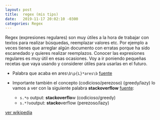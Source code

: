 ```yaml
---
layout: post
title:  regex (mis tips)
date:   2019-11-17 20:02:10 -0300
categories: Regex
---
```

Regex (expresiones regulares) son muy útiles a la hora de trabajar con textos para realizar búsquedas, reemplazar valores etc. Por ejemplo a veces tienes que arreglar algún documento con erratas porque ha sido escanedado y quieres realizar reemplazos. Conocer las expresiones regulares es muy útil en esas ocasiones. Voy a ir poniendo pequeñas recetas que vaya usando y considerer útiles para usarlas en el futuro.

- Palabra que acaba en ares`\b\p{L}*ares\b` [fuente](https://stackoverflow.com/questions/2254749/regex-match-word-that-ends-with-id)
- Importante también el concepto (codicioso/perezoso) (greedy/lazy) lo vamos a ver con la siguiente palabra **stackoverflow** [fuente](https://stackoverflow.com/questions/2301285/what-do-lazy-and-greedy-mean-in-the-context-of-regular-expressions):

	- `s.*o` output: **stackoverflo**w (codicioso/greedy)
	- `s.*?o`output: **stacko**verflow (perezoso/lazy)

[ver wikipedia](https://es.wikipedia.org/wiki/Expresi%C3%B3n_regular)